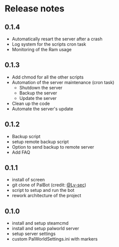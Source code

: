 # Release notes

## 0.1.4

- Automatically resart the server after a crash
- Log system for the scripts cron task
- Monitoring of the Ram usage

## 0.1.3

- Add chmod for all the other scripts
- Automation of the server maintenance (cron task)
  - Shutdown the server
  - Backup the server
  - Update the server
- Clean up the code
- Automate the server's update

## 0.1.2

- Backup script
- setup remote backup script
- Option to send backup to remote server
- Add FAQ

## 0.1.1

- install of screen
- git clone of PalBot (credit: [@Ly-sec](https://github.com/Ly-sec/PalBot/tree/main))
- script to setup and run the bot
- rework architecture of the project

## 0.1.0

- install and setup steamcmd
- install and setup palworld server
- setup server settings
- custom PalWorldSettings.ini with markers
